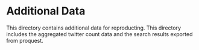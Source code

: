 # Additional Data

This directory contains additional data for reproducting. This directory includes the aggregated twitter count data and the
search results exported from proquest.
